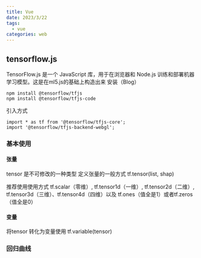 ```yaml
---
title: Vue
date: 2023/3/22
tags: 
  - vue
categories: web
---
```


## tensorflow.js
TensorFlow.js 是一个 JavaScript 库，用于在浏览器和 Node.js 训练和部署机器学习模型。这是在ml5.js的基础上构造出来
安装（Blog）
```
npm install @tensorflow/tfjs
npm install @tensorflow/tfjs-code
```
引入方式
```
import * as tf from '@tensorflow/tfjs-core';
import '@tensorflow/tfjs-backend-webgl';
```
### 基本使用
#### 张量
tensor 是不可修改的一种类型
定义张量的一般方式
tf.tensor(list, shap) 

推荐使用使用方式
 tf.scalar（零维）, tf.tensor1d（一维）, tf.tensor2d（二维）, tf.tensor3d（三维）、tf.tensor4d（四维）以及 tf.ones（值全是1）或者tf.zeros（值全是0）

#### 变量
将tensor 转化为变量使用
tf.variable(tensor)

### 回归曲线